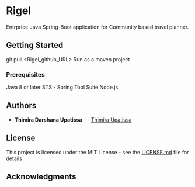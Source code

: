 # Rigel

Entrprice Java Spring-Boot application for Community based travel planner.

## Getting Started

git pull <Rigel_github_URL>
Run as a maven project

### Prerequisites
Java 8 or later
STS - Spring Tool Suite
Node.js

## Authors

* **Thimira Darshana Upatissa** -  - [Thimira Upatissa](https://github.com/thimiracool)

## License

This project is licensed under the MIT License - see the [LICENSE.md](LICENSE.md) file for details

## Acknowledgments
